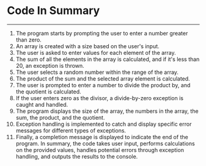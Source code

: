 <h1> Code In Summary</h1>
<hr>

1. The program starts by prompting the user to enter a number greater than zero.
2. An array is created with a size based on the user's input.
3. The user is asked to enter values for each element of the array.
4. The sum of all the elements in the array is calculated, and if it's less than 20, an exception is thrown.
5. The user selects a random number within the range of the array.
6. The product of the sum and the selected array element is calculated.
7. The user is prompted to enter a number to divide the product by, and the quotient is calculated.
8. If the user enters zero as the divisor, a divide-by-zero exception is caught and handled.
9. The program displays the size of the array, the numbers in the array, the sum, the product, and the quotient.
10. Exception handling is implemented to catch and display specific error messages for different types of exceptions.
11. Finally, a completion message is displayed to indicate the end of the program.
In summary, the code takes user input, performs calculations on the provided values, handles potential errors through exception handling, and outputs the results to the console.
